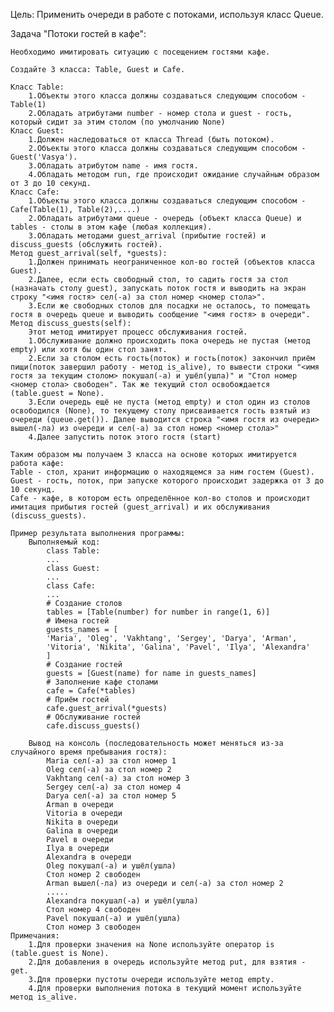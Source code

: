 Цель: Применить очереди в работе с потоками, используя класс Queue.

Задача "Потоки гостей в кафе":

    Необходимо имитировать ситуацию с посещением гостями кафе.

    Создайте 3 класса: Table, Guest и Cafe.

    Класс Table:
        1.Объекты этого класса должны создаваться следующим способом - Table(1)
        2.Обладать атрибутами number - номер стола и guest - гость, который сидит за этим столом (по умолчанию None)
    Класс Guest:
        1.Должен наследоваться от класса Thread (быть потоком).
        2.Объекты этого класса должны создаваться следующим способом - Guest('Vasya').
        3.Обладать атрибутом name - имя гостя.
        4.Обладать методом run, где происходит ожидание случайным образом от 3 до 10 секунд.
    Класс Cafe:
        1.Объекты этого класса должны создаваться следующим способом - Cafe(Table(1), Table(2),....)
        2.Обладать атрибутами queue - очередь (объект класса Queue) и tables - столы в этом кафе (любая коллекция).
        3.Обладать методами guest_arrival (прибытие гостей) и discuss_guests (обслужить гостей).
    Метод guest_arrival(self, *guests):
        1.Должен принимать неограниченное кол-во гостей (объектов класса Guest).
        2.Далее, если есть свободный стол, то садить гостя за стол (назначать столу guest), запускать поток гостя и выводить на экран строку "<имя гостя> сел(-а) за стол номер <номер стола>".
        3.Если же свободных столов для посадки не осталось, то помещать гостя в очередь queue и выводить сообщение "<имя гостя> в очереди".
    Метод discuss_guests(self):
        Этот метод имитирует процесс обслуживания гостей.
        1.Обслуживание должно происходить пока очередь не пустая (метод empty) или хотя бы один стол занят.
        2.Если за столом есть гость(поток) и гость(поток) закончил приём пищи(поток завершил работу - метод is_alive), то вывести строки "<имя гостя за текущим столом> покушал(-а) и ушёл(ушла)" и "Стол номер <номер стола> свободен". Так же текущий стол освобождается (table.guest = None).
        3.Если очередь ещё не пуста (метод empty) и стол один из столов освободился (None), то текущему столу присваивается гость взятый из очереди (queue.get()). Далее выводится строка "<имя гостя из очереди> вышел(-ла) из очереди и сел(-а) за стол номер <номер стола>"
        4.Далее запустить поток этого гостя (start)
        
    Таким образом мы получаем 3 класса на основе которых имитируется работа кафе:
    Table - стол, хранит информацию о находящемся за ним гостем (Guest).
    Guest - гость, поток, при запуске которого происходит задержка от 3 до 10 секунд.
    Cafe - кафе, в котором есть определённое кол-во столов и происходит имитация прибытия гостей (guest_arrival) и их обслуживания (discuss_guests).

    Пример результата выполнения программы:
        Выполняемый код:
            class Table:
            ...
            class Guest:
            ...
            class Cafe:
            ...
            # Создание столов
            tables = [Table(number) for number in range(1, 6)]
            # Имена гостей
            guests_names = [
            'Maria', 'Oleg', 'Vakhtang', 'Sergey', 'Darya', 'Arman',
            'Vitoria', 'Nikita', 'Galina', 'Pavel', 'Ilya', 'Alexandra'
            ]
            # Создание гостей
            guests = [Guest(name) for name in guests_names]
            # Заполнение кафе столами
            cafe = Cafe(*tables)
            # Приём гостей
            cafe.guest_arrival(*guests)
            # Обслуживание гостей
            cafe.discuss_guests()

        Вывод на консоль (последовательность может меняться из-за случайного время пребывания гостя):
            Maria сел(-а) за стол номер 1
            Oleg сел(-а) за стол номер 2
            Vakhtang сел(-а) за стол номер 3
            Sergey сел(-а) за стол номер 4
            Darya сел(-а) за стол номер 5
            Arman в очереди
            Vitoria в очереди
            Nikita в очереди
            Galina в очереди
            Pavel в очереди
            Ilya в очереди
            Alexandra в очереди
            Oleg покушал(-а) и ушёл(ушла)
            Стол номер 2 свободен
            Arman вышел(-ла) из очереди и сел(-а) за стол номер 2
            .....
            Alexandra покушал(-а) и ушёл(ушла)
            Стол номер 4 свободен
            Pavel покушал(-а) и ушёл(ушла)
            Стол номер 3 свободен
    Примечания:
        1.Для проверки значения на None используйте оператор is (table.guest is None).
        2.Для добавления в очередь используйте метод put, для взятия - get.
        3.Для проверки пустоты очереди используйте метод empty.
        4.Для проверки выполнения потока в текущий момент используйте метод is_alive.